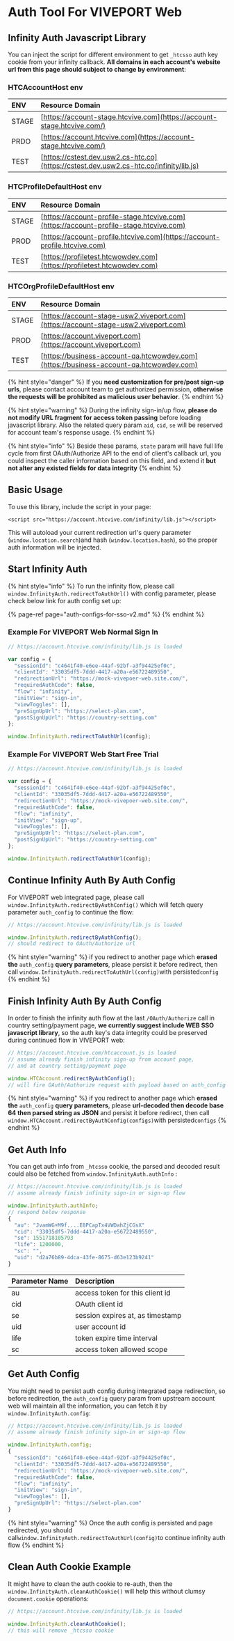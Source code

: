 # Auth Tool For VIVEPORT Web

## Infinity Auth Javascript Library

You can inject the script for different environment to get `_htcsso`  auth key cookie from your infinity callback. **All domains in each account's website url from this page should subject to change by environment**:

### HTCAccountHost env

| ENV | Resource Domain |
| :--- | :--- |
| STAGE | ​[https://account-stage.htcvive.com](https://account-stage.htcvive.com/)​ |
| PRDO | ​[https://account.htcvive.com](https://account-stage.htcvive.com/)​ |
| TEST | ​[https://cstest.dev.usw2.cs-htc.co](https://cstest.dev.usw2.cs-htc.co/infinity/lib.js)​ |

### HTCProfileDefaultHost env

| ENV | Resource Domain |
| :--- | :--- |
| STAGE | [https://account-profile-stage.htcvive.com](https://account-profile-stage.htcvive.com) |
| PROD | [https://account-profile.htcvive.com](https://account-profile.htcvive.com) |
| TEST | [https://profiletest.htcwowdev.com](https://profiletest.htcwowdev.com) |

### HTCOrgProfileDefaultHost env

| ENV | Resource Domain |
| :--- | :--- |
| STAGE | [https://account-stage-usw2.viveport.com](https://account-stage-usw2.viveport.com) |
| PROD | [https://account.viveport.com](https://account.viveport.com) |
| TEST | [https://business-account-qa.htcwowdev.com](https://business-account-qa.htcwowdev.com) |

{% hint style="danger" %}
If you **need customization for pre/post sign-up urls**, please contact account team to get authorized permission, **otherwise the requests will be prohibited as malicious user behavior**.
{% endhint %}

{% hint style="warning" %}
During the infinity sign-in/up flow, **please do not modify URL fragment for access token passing** before loading javascript library. Also the related query param `aid`, `cid`, `se` will be reserved for account team's response usage.
{% endhint %}

{% hint style="info" %}
Beside these params, `state` param will have full life cycle from first OAuth/Authorize API to the end of client's callback url, you could inspect the caller information based on this field, and extend it **but not alter any existed fields for data integrity**
{% endhint %}

## Basic Usage

To use this library, include the script in your page:

```markup
<script src="https://account.htcvive.com/infinity/lib.js"></script>
```

This will autoload your current redirection url's query parameter \(`window.location.search`\)and hash \(`window.location.hash`\), so the proper auth information will be injected.

## Start Infinity Auth 

{% hint style="info" %}
To run the infinity flow, please call `window.InfinityAuth.redirectToAuthUrl()` with config parameter, please check below link for auth config set up:

{% page-ref page="auth-configs-for-sso-v2.md" %}
{% endhint %}

### Example For VIVEPORT Web Normal Sign In

```javascript
// https://account.htcvive.com/infinity/lib.js is loaded

var config = {
  "sessionId": "c4641f40-e6ee-44af-92bf-a3f94425ef0c",
  "clientId": "33035df5-7ddd-4417-a20a-e56722489550",
  "redirectionUrl": "https://mock-vivepoer-web.site.com/",
  "requiredAuthCode": false,
  "flow": "infinity",
  "initView": "sign-in",
  "viewToggles": [],
  "preSignUpUrl": "https://select-plan.com",
  "postSignUpUrl": "https://country-setting.com"
};

window.InfinityAuth.redirectToAuthUrl(config);
```

### Example For VIVEPORT Web Start Free Trial

```javascript
// https://account.htcvive.com/infinity/lib.js is loaded

var config = {
  "sessionId": "c4641f40-e6ee-44af-92bf-a3f94425ef0c",
  "clientId": "33035df5-7ddd-4417-a20a-e56722489550",
  "redirectionUrl": "https://mock-vivepoer-web.site.com/",
  "requiredAuthCode": false,
  "flow": "infinity",
  "initView": "sign-up",
  "viewToggles": [],
  "preSignUpUrl": "https://select-plan.com",
  "postSignUpUrl": "https://country-setting.com"
};

window.InfinityAuth.redirectToAuthUrl(config);
```

## Continue Infinity Auth By Auth Config

For VIVEPORT web integrated page, please call `window.InfinityAuth.redirectByAuthConfig()` which will fetch query parameter `auth_config` to continue the flow:

```javascript
// https://account.htcvive.com/infinity/lib.js is loaded

window.InfinityAuth.redirectByAuthConfig();
// should redirect to OAuth/Authorize url
```

{% hint style="warning" %}
 if you redirect to another page which **erased the** `auth_config` **query parameters**, please persist it before redirect, then call `window.InfinityAuth.redirectToAuthUrl(config)`with persisted`config`
{% endhint %}

## Finish Infinity Auth By Auth Config

In order to finish the infinity auth flow at the last `/OAuth/Authorize` call in country setting/payment page, **we currently suggest include WEB SSO javascript library**, so the auth key's data integrity could be preserved during continued flow in VIVEPORT web:

```javascript
// https://account.htcvive.com/htcaccount.js is loaded
// assume already finish infinity sign-up from account page,
// and at country setting/payment page

window.HTCAccount.redirectByAuthConfig();
// will fire OAuth/Authorize request with payload based on auth_config query param
```

{% hint style="warning" %}
if you redirect to another page which **erased the** `auth_config` **query parameters**, please **url-decoded then decode base 64 then parsed string as JSON** and persist it before redirect, then call `window.HTCAccount.redirectByAuthConfig(configs)`with persisted`configs`
{% endhint %}

## Get Auth Info

You can get auth info from `_htcsso`  cookie, the parsed and decoded result could also be fetched from `window.InfinityAuth.authInfo` :

```javascript
// https://account.htcvive.com/infinity/lib.js is loaded
// assume already finish infinity sign-in or sign-up flow

window.InfinityAuth.authInfo;
// respond below response
{
  "au": "JvamWG+M9f....E8PCapTx4VWDahZjCGsX"
  "cid": "33035df5-7ddd-4417-a20a-e56722489550",
  "se": 1551718105793
  "life": 1200000,
  "sc": "",
  "uid": "d2a76b89-4dca-43fe-8675-d63e123b9241"
}
```

| Parameter Name | Description |
| :--- | :--- |
| au | access token for this client id |
| cid | OAuth client id |
| se | session expires at, as timestamp |
| uid | user account id |
| life | token expire time interval |
| sc | access token allowed scope |

## Get Auth Config

You might need to persist auth config during integrated page redirection, so before redirection, the `auth_config` query param from upstream account web will maintain all the information, you can fetch it by `window.InfinityAuth.config`:

```javascript
// https://account.htcvive.com/infinity/lib.js is loaded
// assume already finish infinity sign-in or sign-up flow

window.InfinityAuth.config;
{
  "sessionId": "c4641f40-e6ee-44af-92bf-a3f94425ef0c",
  "clientId": "33035df5-7ddd-4417-a20a-e56722489550",
  "redirectionUrl": "https://mock-vivepoer-web.site.com/",
  "requiredAuthCode": false,
  "flow": "infinity",
  "initView": "sign-in",
  "viewToggles": [],
  "preSignUpUrl": "https://select-plan.com"
}
```

{% hint style="warning" %}
Once the auth config is persisted and page redirected, you should call`window.InfinityAuth.redirectToAuthUrl(config)`to continue infinity auth flow
{% endhint %}

## Clean Auth Cookie Example

It might have to clean the auth cookie to re-auth, then the `window.InfinityAuth.cleanAuthCookie()` will  help this without clumsy `document.cookie` operations:

```javascript
// https://account.htcvive.com/infinity/lib.js is loaded

window.InfinityAuth.cleanAuthCookie();
// this will remove _htcsso cookie
```

## 

